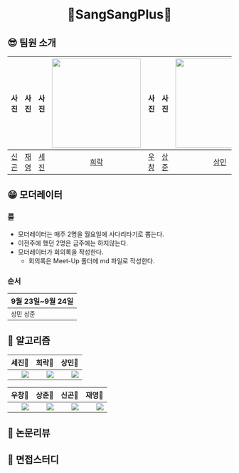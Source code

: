 <div align="center">
   <h1>🚀SangSangPlus🚀
</div>


   ## 😎 팀원 소개
   |사진|사진|사진|<img src="https://user-images.githubusercontent.com/52475378/134475730-c83657ed-5a91-4d4b-bf2f-0bc27e505682.PNG" height=200 width=200>|사진|사진|<img src="https://user-images.githubusercontent.com/45033215/134476503-0e05f1cd-6e37-4a84-9701-ad9616888f3e.png" height=200 width=200>|
   |:---:|:---:|:---:|:---:|:---:|:---:|:---:|
   |[신곤](https://github.com/SinGonKim)|[재영]()|[세진](https://github.com/pseeej)|[희락](https://github.com/raki-1203)|[우창]()|[상준]()|[상민](https://github.com/sangmandu)|

   
   ## 😁 모더레이터
   
   ### 룰
   * 모더레이터는 매주 2명을 월요일에 사다리타기로 뽑는다.
   * 이전주에 했던 2명은 금주에는 하지않는다.
   * 모더레이터가 회의록을 작성한다.
      * 회의록은 Meet-Up 폴더에 md 파일로 작성한다.
   
   ### 순서
   |9월 23일~9월 24일|
   |---|
   |`상민` `상준`|
  
   
   ## 📌 알고리즘  
   |세진🥇|희락🥈|상민🥉|
   |---|---|---|
   |<img align='right' src="http://mazassumnida.wtf/api/v2/generate_badge?boj=pseeej">|<img align='right' src="http://mazassumnida.wtf/api/v2/generate_badge?boj=jfhdzzang">|<img align='right' src="http://mazassumnida.wtf/api/v2/generate_badge?boj=soryrung96">|

   |우창🏅|상준🏅|신곤🏅|재영🏅|
   |---|---|---|---|
   |<img align='right' src="http://mazassumnida.wtf/api/v2/generate_badge?boj=whatchang">|<img align='right' src="http://mazassumnida.wtf/api/v2/generate_badge?boj=inter10">|<img align='right' src="http://mazassumnida.wtf/api/v2/generate_badge?boj=singon96">|<img align='right' src="http://mazassumnida.wtf/api/v2/generate_badge?boj=milk0510">|
   
   
   ## 📌 논문리뷰

   
   ## 📌 면접스터디
   
